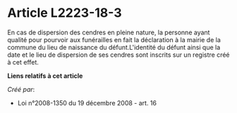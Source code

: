 # Article L2223-18-3

En cas de dispersion des cendres en pleine nature, la personne ayant qualité pour pourvoir aux funérailles en fait la
déclaration à la mairie de la commune du lieu de naissance du défunt.L'identité du défunt ainsi que la date et le lieu de
dispersion de ses cendres sont inscrits sur un registre créé à cet effet.

**Liens relatifs à cet article**

_Créé par_:

  - Loi n°2008-1350 du 19 décembre 2008 - art. 16

